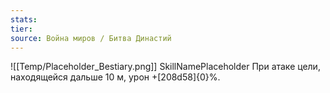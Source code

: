 ```yaml
---
stats: 
tier: 
source: Война миров / Битва Династий
---
```

![[Temp/Placeholder_Bestiary.png]]
SkillNamePlaceholder
При атаке цели, находящейся дальше 10 м, урон +[208d58]{0}%.
